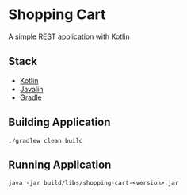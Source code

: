 # Shopping Cart

A simple REST application with Kotlin

## Stack

- [Kotlin](https://developer.android.com/kotlin)
- [Javalin](https://javalin.io/)
- [Gradle](https://gradle.org/)

## Building Application

```console
./gradlew clean build
```

## Running Application

```console
java -jar build/libs/shopping-cart-<version>.jar
```
